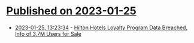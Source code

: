 # [Published on 2023-01-25](index.md)

* [2023-01-25, 13:23:34](https://news.ycombinator.com/item?id=34517944) - [Hilton Hotels Loyalty Program Data Breached, Info of 3.7M Users for Sale](https://thecyberexpress.com/hilton-hotels-loyalty-program-data-breached/)
